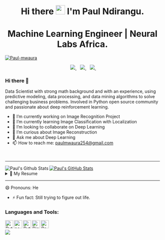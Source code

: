 

<h1 align='center'>
  Hi there <img src="https://user-images.githubusercontent.com/61727167/114547962-cecc6b80-9c67-11eb-9697-b1c5a8c8ff46.gif" width="30px"> I'm Paul Ndirangu.
</h1>

<h1 align='center'>
  Machine Learning Engineer | Neural Labs Africa.
</h1>
<p align="left"> <a href="https://github.com/ryo-ma/github-profile-trophy"><img src="https://github-profile-trophy.vercel.app/?username=Paul-mwaura" alt="Paul-mwaura" /></a> </p>

<p align='center'>
  </a>&nbsp;&nbsp;
  <a href="https://www.linkedin.com/in/paul-ndirangu/">
    <img src="https://img.shields.io/badge/linkedin-%230077B5.svg?&style=for-the-badge&logo=linkedin&logoColor=white" />
  </a>&nbsp;&nbsp;
  <a href="https://open.spotify.com/user/31t4ykrih5p4wqjtk2ttto6lgo7m">
    <img src="https://img.shields.io/badge/Spotify-1ED760?&style=for-the-badge&logo=spotify&logoColor=white"/>     
  </a>&nbsp;&nbsp;

  <a href="https://github.com/Paul-mwaura">
    <img src="https://img.shields.io/github/followers/paul-mwaura?style=social"/>     
  </a>&nbsp;&nbsp;
</p>

### Hi there 👋

Data Scientist with strong math background and with an experience, using predictive modeling, data processing, and data mining algorithms to solve challenging business problems. Involved in Python open source community and passionate about deep reinforcement learning. 

- 🔭 I’m currently working on Image Recognition Project
- 🌱 I’m currently learning Image Classification with Localization
- 👯 I’m looking to collaborate on Deep Learning
- 🤔 I’m curious about Image Reconstruction
- 💬 Ask me about Deep Learning
- 📫 How to reach me: paulmwaura254@gmail.com
<br />

---

<img align="left" alt="Paul's Github Stats" src="https://github-readme-stats.vercel.app/api?username=paul-mwaura&show_icons=true&hide_border=true&hide=contribs&count_private=true&include_all_commits=false" />

<a href="https://github.com/paul-mwaura/paul-mwaura">
  <img align="center" src="https://github-readme-stats.vercel.app/api/top-langs/?username=paul-mwaura&theme=blue-green" alt="Paul's GitHub Stats" />
</a>


<details>
  <summary>📃 My Resume</summary>
---
  
## Education

- 📖 **Data Science**\
📍 **Moringa School** - Nairobi, Kenya
<img align="right"
src="https://img.shields.io/badge/R-276DC3?style=for-the-badge&logo=r&logoColor=white" />
<img align="right" 
src="https://img.shields.io/badge/SQL%20Server-CC2927?logo=microsoft-sql-server&logoColor=white" />
<img align="right"
src="https://img.shields.io/badge/Github-181717?logo=github&logoColor=white" />
<img align="right"
src="https://img.shields.io/badge/Code-Python-informational?style=flat&logo=python&logoColor=white&color=2bbc8a" />


</details>

---

[pytorch]: https://pytorch.org/
[django]: https://www.django.com/
[python]: https://www.python.org
[powerbi]: https://powerbi.microsoft.com/en-us/
[react]: https://react.dev

😄 Pronouns: He
- ⚡ Fun fact: Still trying to figure out life.

### Languages and Tools:
&ensp;[<img align="left" alt="Pytorch" width="26px" src="https://avatars2.githubusercontent.com/u/21003710?s=400&v=4" />][pytorch]
&ensp;[<img align="left" alt="powerbi" width="26px" src="https://upload.wikimedia.org/wikipedia/commons/thumb/c/c9/Power_bi_logo_black.svg/600px-Power_bi_logo_black.svg.png" />][powerbi]
&ensp;[<img align="left" alt="Python" width="26px" src="https://upload.wikimedia.org/wikipedia/commons/thumb/c/c3/Python-logo-notext.svg/110px-Python-logo-notext.svg.png" />][python]
&ensp;[<img align="left" alt="Django" width="26px" src="https://upload.wikimedia.org/wikipedia/commons/thumb/7/75/Django_logo.svg/1200px-Django_logo.svg.png" />][django] 
&ensp; [<img align="left" alt="React" width="26px" src="https://upload.wikimedia.org/wikipedia/commons/a/a7/React-icon.svg" />][react]

![](https://img.shields.io/badge/Code-Python-informational?style=flat&logo=python&logoColor=white&color=2bbc8a)
